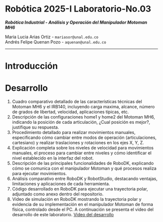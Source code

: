 # Robótica 2025-I Laboratorio-No.03
***Robótica Industrial - Análisis y Operación del Manipulador Motoman MH6***  
  
Maria Lucia Arias Ortiz - `mariasor@unal.edu.co`  
Andrés Felipe Quenan Pozo - `aquenan@unal.edu.co`
***
# Introducción


# Desarrollo

1. Cuadro comparativo detallado de las características técnicas del Motoman MH6 y el IRB140, incluyendo carga maxima, alcance, número de grados de libertad, velocidad, aplicaciones típicas, etc.
2. Descripción de las configuraciones home1 y home2 del Motoman MH6, indicando la posición de cada articulación, ¿Cual posición es mejor?, justifique su respuesta.
3. Procedimiento detallado para realizar movimientos manuales, especificando cómo cambiar entre modos de operación (articulaciones, cartesiano) y realizar traslaciones y rotaciones en los ejes X, Y, Z.
4. Explicación completa sobre los niveles de velocidad para movimientos manuales, el proceso para cambiar entre niveles y cómo identificar el nivel establecido en la interfaz del robot.
5. Descripción de las principales funcionalidades de RoboDK, explicando cómo se comunica con el manipulador Motoman y qué procesos realiza para ejecutar movimientos.
6. Análisis comparativo entre RoboDK y RobotStudio, destacando ventajas, limitaciones y aplicaciones de cada herramienta.
7. Código desarrollado en RoboDK para ejecutar una trayectoria polar, adjuntado como anexo dentro del repositorio.
8. Video de simulación en RoboDK mostrando la trayectoria polar y evidencia de su implementación en el manipulador Motoman de forma física, controlado desde el PC.
   A continuación se presenta el video del desarrollo de este laboratorio. <a href="">Video del desarrollo</a>
